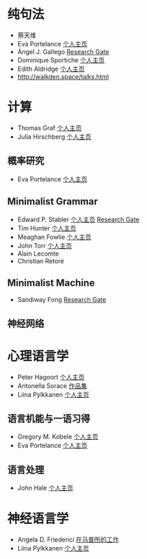 # 纯句法
- 蔡天维
- Eva Portelance
  [个人主页](https://web.stanford.edu/~portelan/)
- Ángel J. Gallego
  [Research Gate](https://www.researchgate.net/profile/Angel_J_Gallego)
- Dominique Sportiche
  [个人主页](https://linguistics.ucla.edu/person/dominique-sportiche/)
- Edith Aldridge
  [个人主页](http://faculty.washington.edu/aldr/)
- http://walkden.space/talks.html

# 计算

- Thomas Graf
  [个人主页](https://thomasgraf.net/)
- Julia Hirschberg
  [个人主页](http://www.cs.columbia.edu/~julia/)

## 概率研究

- Eva Portelance
  [个人主页](https://web.stanford.edu/~portelan/)

## Minimalist Grammar
- Edward P. Stabler
  [个人主页](https://linguistics.ucla.edu/people/stabler/paris12/)
  [Research Gate](https://www.researchgate.net/profile/Edward_Stabler2)
- Tim Hunter
  [个人主页](https://linguistics.ucla.edu/people/hunter/)
- Meaghan Fowlie
  [个人主页](http://meaghanfowlie.com/research.php)
- John Torr
  [个人主页](http://homepages.inf.ed.ac.uk/s1344326/)
- Alain Lecomte
- Christian Retoré

## Minimalist Machine
- Sandiway Fong
  [Research Gate](https://www.researchgate.net/profile/Sandiway_Fong2)

## 神经网络

# 心理语言学

- Peter Hagoort
  [个人主页](https://www.mpi.nl/people/hagoort-peter)
- Antonella Sorace
  [作品集](http://www.lel.ed.ac.uk/~antonell/pub.shtml)
- Liina Pylkkanen
  [个人主页](http://psych.nyu.edu/pylkkanen/)

## 语言机能与一语习得
- Gregory M. Kobele
  [个人主页](https://home.uni-leipzig.de/~gkobele/)
- Eva Portelance
  [个人主页](https://web.stanford.edu/~portelan/)

## 语言处理
- John Hale
  [个人主页](https://ling.franklin.uga.edu/directory/people/john-hale)

# 神经语言学

- Angela D. Friederici 
  [在马普所的工作](https://www.researchgate.net/scientific-contributions/8215820_Angela_D_Friederici)
- Liina Pylkkanen
  [个人主页](http://psych.nyu.edu/pylkkanen/)